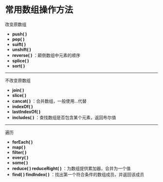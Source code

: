 # 常用数组操作方法

<p>改变原数组</p>

<ul>
<li><b>push( )</b></li>
<li><b>pop( )</b></li>
<li><b>suift( )</b></li>
<li><b>unshift( )</b></li>
<li><b>reverse( )</b> ：颠倒数组中元素的顺序</li>
<li><b>splice( )</b></li>
<li><b>sort( )</b></li>
</ul>

---

<p>不改变原数组</p>
<ul>
<li><b>join( )</b></li>
<li><b>slice( )</b></li>
<li><b>cancat( )</b> ：合并数组，一般使用...代替</li>
<li><b>indexOf( )</b></li>
<li><b>lastIndexOf( )</b></li>
<li><b>includes( )</b> ：查找数组是否包含某个元素，返回布尔值</li>
</ul>

---

<p>遍历</p>
<ul>
<li><b>forEach( )</b></li>
<li><b>map( )</b></li>
<li><b>filter( )</b></li>
<li><b>every( )</b></li>
<li><b>some( )</b></li>
<li><b>reduce( ) reduceRight( )</b> ：为数组提供累加器，合并为一个值</li>
<li><b>find( ) findIndex( )</b> ：找出第一个符合条件的数组成员，并返回该成员</li>
</ul>